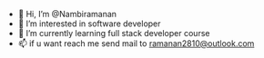 - 👋 Hi, I’m @Nambiramanan
- 👀 I’m interested in software developer
- 🌱 I’m currently learning full stack developer course
- 📫 if u want reach me send mail to ramanan2810@outlook.com

<!---
Nambiramanan/Nambiramanan is a ✨ special ✨ repository because its `README.md` (this file) appears on your GitHub profile.
You can click the Preview link to take a look at your changes.
--->
